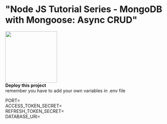 # "Node JS Tutorial Series - MongoDB with Mongoose: Async CRUD"


[<img src="https://cdn.gomix.com/2bdfb3f8-05ef-4035-a06e-2043962a3a13%2Fremix-button.svg" width="163px" />](https://glitch.com/edit/#!/import/github/atenziono/simple-nodeJS-server-v1)<br/>
**Deploy this project**<br/>
 remember you have to add your own variables in .env file

PORT=<br/>
ACCESS_TOKEN_SECRET=<br/>
REFRESH_TOKEN_SECRET=<br/>
DATABASE_URI=<br/>